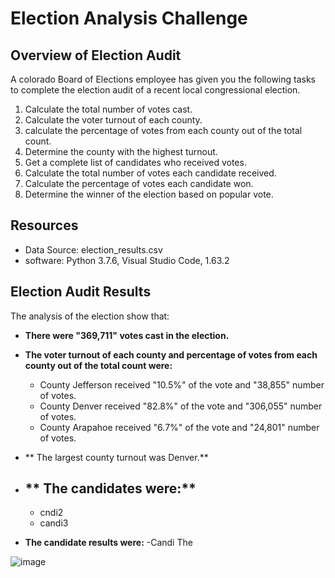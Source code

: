 # Election Analysis Challenge
## Overview of Election Audit
A colorado Board of Elections employee has given you the following tasks to complete the election audit of a recent local congressional election.

1. Calculate the total number of votes cast.
2. Calculate the voter turnout of each county.
3. calculate the percentage of votes from each county out of the total count.
4. Determine the county with the highest turnout.
5. Get a complete list of candidates who received votes.
6. Calculate the total number of votes each candidate received.
7. Calculate the percentage of votes each candidate won.
8. Determine the winner of the election based on popular vote.

## Resources
- Data Source: election_results.csv
- software: Python 3.7.6, Visual Studio Code, 1.63.2

## Election Audit Results
The analysis of the election show that:
- **There were "369,711" votes cast in the election.**

- **The voter turnout of each county and percentage of votes from each county out of the total count were:**

    - County Jefferson received "10.5%" of the vote and "38,855" number of votes.
    - County Denver received "82.8%" of the vote and "306,055" number of votes.
    - County Arapahoe received "6.7%" of the vote and "24,801" number of votes.
    
- ** The largest county turnout was Denver.**

- ** The candidates were:**
    - 
    - cndi2
    - candi3
    
- **The candidate results were:**
    -Candi
The 

![image](https://user-images.githubusercontent.com/95242493/149599795-04ca44ef-702d-4516-a70e-78ae7e5c6195.png)
